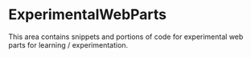 # ExperimentalWebParts
 This area contains snippets and portions of code for experimental web parts for learning / experimentation.

